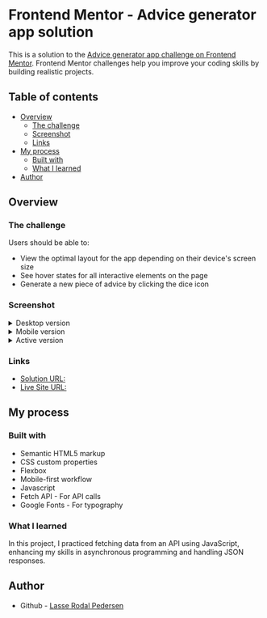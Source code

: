 # Frontend Mentor - Advice generator app solution

This is a solution to the [Advice generator app challenge on Frontend Mentor](https://www.frontendmentor.io/challenges/advice-generator-app-QdUG-13db). Frontend Mentor challenges help you improve your coding skills by building realistic projects.

## Table of contents

- [Overview](#overview)
  - [The challenge](#the-challenge)
  - [Screenshot](#screenshot)
  - [Links](#links)
- [My process](#my-process)
  - [Built with](#built-with)
  - [What I learned](#what-i-learned)
- [Author](#author)

## Overview

### The challenge

Users should be able to:

- View the optimal layout for the app depending on their device's screen size
- See hover states for all interactive elements on the page
- Generate a new piece of advice by clicking the dice icon

### Screenshot

<details>
  <summary>Desktop version</summary>
  <img src="./media/screenshots/desktop_view.png" alt="Desktop version" width="600"/>
</details>

<details>
  <summary>Mobile version</summary>
  <img src="./media/screenshots/mobile_view.png" alt="Mobile version" width="300"/>
</details>

<details>
  <summary>Active version</summary>
  <img src="./media/screenshots/active_view.png" alt="Active version" width="300"/>
</details>

### Links

- [Solution URL:](https://your-solution-url.com)
- [Live Site URL:](https://your-live-site-url.com)

## My process

### Built with

- Semantic HTML5 markup
- CSS custom properties
- Flexbox
- Mobile-first workflow
- Javascript
- Fetch API - For API calls
- Google Fonts - For typography

### What I learned

In this project, I practiced fetching data from an API using JavaScript, enhancing my skills in asynchronous programming and handling JSON responses.

## Author

- Github - [Lasse Rodal Pedersen](https://github.com/Lasse-Rodal)
